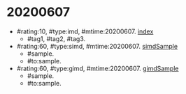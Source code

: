 # 20200607 #
* \#rating:10, \#type:imd, \#mtime:20200607. [index](index.md)
  * \#tag1, \#tag2, \#tag3.
* \#rating:60, \#type:simd, \#mtime:20200607. [simdSample](simdSample.md)
  * \#sample.
  * \#to:sample.
* \#rating:60, \#type:gimd, \#mtime:20200607. [gimdSample](gimdSample.md)
  * \#sample.
  * \#to:sample.